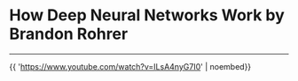 # How Deep Neural Networks Work by Brandon Rohrer

---

{{ 'https://www.youtube.com/watch?v=ILsA4nyG7I0' | noembed}}


